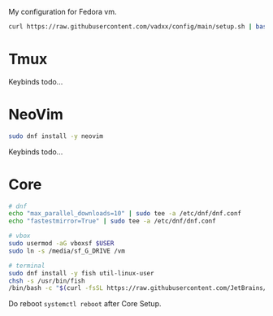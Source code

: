 My configuration for Fedora vm.
```bash
curl https://raw.githubusercontent.com/vadxx/config/main/setup.sh | bash
```

# Tmux
Keybinds todo...

# NeoVim
```bash
sudo dnf install -y neovim
```
Keybinds todo...

# Core

```bash
# dnf
echo "max_parallel_downloads=10" | sudo tee -a /etc/dnf/dnf.conf
echo "fastestmirror=True" | sudo tee -a /etc/dnf/dnf.conf

# vbox
sudo usermod -aG vboxsf $USER
sudo ln -s /media/sf_G_DRIVE /vm

# terminal
sudo dnf install -y fish util-linux-user
chsh -s /usr/bin/fish
/bin/bash -c "$(curl -fsSL https://raw.githubusercontent.com/JetBrains/JetBrainsMono/master/install_manual.sh)"

```
Do reboot `systemctl reboot` after Core Setup.
